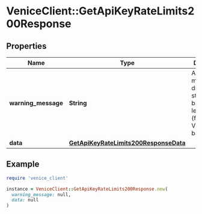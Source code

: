 # VeniceClient::GetApiKeyRateLimits200Response

## Properties

| Name | Type | Description | Notes |
| ---- | ---- | ----------- | ----- |
| **warning_message** | **String** | A warning message to disambiguate staked DIEM balance from legacy DIEM (formerly VCU) balance | [optional] |
| **data** | [**GetApiKeyRateLimits200ResponseData**](GetApiKeyRateLimits200ResponseData.md) |  |  |

## Example

```ruby
require 'venice_client'

instance = VeniceClient::GetApiKeyRateLimits200Response.new(
  warning_message: null,
  data: null
)
```


